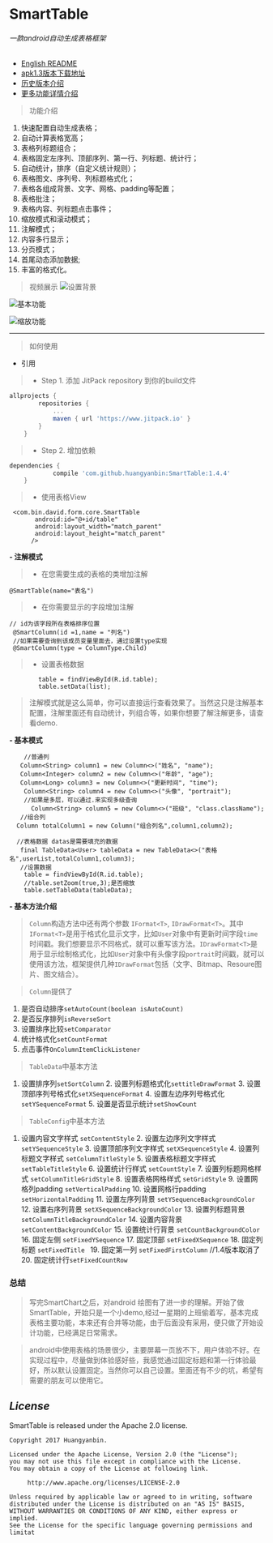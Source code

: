 # SmartTable

###### 一款android自动生成表格框架
* [English README](/README.en.md/)
* [apk1.3版本下载地址](/img/smartTable.apk)
* [历史版本介绍](/README_old_version.md/)
* [更多功能详情介绍](https://juejin.im/post/5a55ae6c5188257350511a8c)
> 功能介绍
1.  快速配置自动生成表格；
2.  自动计算表格宽高；
3.  表格列标题组合；
4.  表格固定左序列、顶部序列、第一行、列标题、统计行；
5.  自动统计，排序（自定义统计规则）；
6.  表格图文、序列号、列标题格式化；
7.  表格各组成背景、文字、网格、padding等配置；
8.  表格批注；
9.  表格内容、列标题点击事件；
10. 缩放模式和滚动模式；
11. 注解模式；
12. 内容多行显示；
13. 分页模式；
14. 首尾动态添加数据;
15. 丰富的格式化。

> 视频展示
![设置背景](/img/bg.png)

![基本功能](/img/table.gif)

![缩放功能](/img/zoom.gif)

---
> 如何使用

- 引用

> * Step 1. 添加 JitPack repository 到你的build文件

```gradle
allprojects {
		repositories {
			...
			maven { url 'https://www.jitpack.io' }
		}
	}
```

> * Step 2. 增加依赖

```gradle
dependencies {
	        compile 'com.github.huangyanbin:SmartTable:1.4.4'
	}
```

> * 使用表格View

```
 <com.bin.david.form.core.SmartTable
       android:id="@+id/table"
       android:layout_width="match_parent"
       android:layout_height="match_parent"
      />
 ```

**- 注解模式**

> *  在您需要生成的表格的类增加注解

```
@SmartTable(name="表名")

```

> *  在你需要显示的字段增加注解

```
// id为该字段所在表格排序位置
 @SmartColumn(id =1,name = "列名")
 //如果需要查询到该成员变量里面去，通过设置type实现
 @SmartColumn(type = ColumnType.Child)
```
> * 设置表格数据

```
        table = findViewById(R.id.table);
        table.setData(list);
```

> 注解模式就是这么简单，你可以直接运行查看效果了。当然这只是注解基本配置，注解里面还有自动统计，列组合等，如果你想要了解注解更多，请查看demo.


**- 基本模式**
```
    //普通列
   Column<String> column1 = new Column<>("姓名", "name");
   Column<Integer> column2 = new Column<>("年龄", "age");
   Column<Long> column3 = new Column<>("更新时间", "time");
    Column<String> column4 = new Column<>("头像", "portrait");
    //如果是多层，可以通过.来实现多级查询
      Column<String> column5 = new Column<>("班级", "class.className");
   //组合列
  Column totalColumn1 = new Column("组合列名",column1,column2);

  //表格数据 datas是需要填充的数据
   final TableData<User> tableData = new TableData<>("表格名",userList,totalColumn1,column3);
   //设置数据
    table = findViewById(R.id.table);
    //table.setZoom(true,3);是否缩放
    table.setTableData(tableData);

```
**- 基本方法介绍**

  >  ```Column```构造方法中还有两个参数 ```IFormat<T>```, ```IDrawFormat<T>```。其中```IFormat<T>```是用于格式化显示文字，比如```User```对象中有更新时间字段```time```时间戳。我们想要显示不同格式，就可以重写该方法。```IDrawFormat<T>```是用于显示绘制格式化，比如```User```对象中有头像字段```portrait```时间戳，就可以使用该方法，框架提供几种```IDrawFormat```包括（文字、Bitmap、Resoure图片、图文结合）。


  >  ```Column```提供了

   1. 是否自动排序```setAutoCount(boolean isAutoCount)```
   2. 是否反序排列```isReverseSort```
   3. 设置排序比较```setComparator```
   4. 统计格式化```setCountFormat```
   5. 点击事件```OnColumnItemClickListener```


 >  ```TableData```中基本方法

1.    设置排序列```setSortColumn```
    2. 设置列标题格式化```settitleDrawFormat```
    3. 设置顶部序列号格式化```setXSequenceFormat```
    4. 设置左边序列号格式化```setYSequenceFormat```
    5. 设置是否显示统计```setShowCount```



 >  ```TableConfig```中基本方法

1.    设置内容文字样式 ```setContentStyle```
     2. 设置左边序列文字样式 ```setYSequenceStyle```
     3. 设置顶部序列文字样式 ```setXSequenceStyle```
     4. 设置列标题文字样式 ```setColumnTitleStyle```
     5. 设置表格标题文字样式 ```setTableTitleStyle```
     6. 设置统计行样式 ```setCountStyle```
     7. 设置列标题网格样式 ```setColumnTitleGridStyle```
     8. 设置表格网格样式 ```setGridStyle```
     9. 设置网格列padding ```setVerticalPadding```
     10. 设置网格行padding ```setHorizontalPadding```
     11. 设置左序列背景 ```setYSequenceBackgroundColor```
     12. 设置右序列背景 ```setXSequenceBackgroundColor```
     13. 设置列标题背景 ```setColumnTitleBackgroundColor```
     14. 设置内容背景 ```setContentBackgroundColor```
     15. 设置统计行背景 ```setCountBackgroundColor```
     16. 固定左侧 ```setFixedYSequence```
     17. 固定顶部  ```setFixedXSequence```
     18. 固定列标题  ```setFixedTitle ```
     19. 固定第一列 ```setFixedFirstColumn``` //1.4版本取消了
     20. 固定统计行```setFixedCountRow```



### 总结

> 写完SmartChart之后，对android 绘图有了进一步的理解。开始了做SmartTable，开始只是一个小demo,经过一星期的上班偷着写，基本完成表格主要功能，本来还有合并等功能，由于后面没有采用，便只做了开始设计功能，已经满足日常需求。

> android中使用表格的场景很少，主要屏幕一页放不下，用户体验不好。在实现过程中，尽量做到体验感好些，我感觉通过固定标题和第一行体验最好，所以默认设置固定。当然你可以自己设置。里面还有不少的坑，希望有需要的朋友可以使用它。

## *License*

SmartTable is released under the Apache 2.0 license.

```
Copyright 2017 Huangyanbin.

Licensed under the Apache License, Version 2.0 (the "License");
you may not use this file except in compliance with the License.
You may obtain a copy of the License at following link.

     http://www.apache.org/licenses/LICENSE-2.0

Unless required by applicable law or agreed to in writing, software
distributed under the License is distributed on an "AS IS" BASIS,
WITHOUT WARRANTIES OR CONDITIONS OF ANY KIND, either express or implied.
See the License for the specific language governing permissions and
limitat


